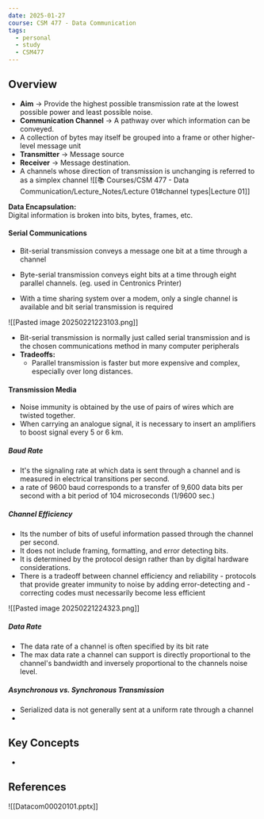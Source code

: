 ```yaml
---
date: 2025-01-27
course: CSM 477 - Data Communication
tags:
  - personal
  - study
  - CSM477
---
```


## **Overview**

- **Aim** -> Provide the highest possible transmission rate at the lowest possible power and least possible noise.
- **Communication Channel** -> A pathway over which information can be conveyed.
- A collection of bytes may itself be grouped into a frame or other higher-level message unit
- **Transmitter** -> Message source
- **Receiver** -> Message destination.
- A channels whose direction of transmission is unchanging is referred to as a simplex channel
![[📚 Courses/CSM 477 - Data Communication/Lecture_Notes/Lecture 01#channel types|Lecture 01]]

**Data Encapsulation:**  
Digital information is broken into bits, bytes, frames, etc.

#### **Serial Communications**

- Bit-serial transmission conveys a message one bit at a time through a channel
- Byte-serial transmission conveys eight bits at a time through eight parallel channels. (eg. used in Centronics Printer)

- With a time sharing system over a modem, only a single channel is available and bit serial transmission is required

![[Pasted image 20250221223103.png]]

- Bit-serial transmission is normally just called serial transmission and is the chosen communications method in many computer peripherals
- **Tradeoffs:**  
	- Parallel transmission is faster but more expensive and complex, especially over long distances.

#### **Transmission Media**

- Noise immunity is obtained by the use of pairs of wires which are twisted together.
- When carrying an analogue signal, it is necessary to insert an amplifiers to boost signal every 5 or 6 km.

##### **Baud Rate**

- It's the signaling rate at which data is sent through a channel and is measured in electrical transitions per second.
- a rate of 9600 baud corresponds to a transfer of 9,600 data bits per second with a bit period of 104 microseconds (1/9600 sec.)

##### **Channel Efficiency**

- Its the number of bits of useful information passed through the channel per second.
- It does not include framing, formatting, and error detecting bits.
- It is determined by the protocol design rather than by digital hardware considerations.
- There is a tradeoff between channel efficiency and reliability - protocols that provide greater immunity to noise by adding error-detecting and -correcting codes must necessarily become less efficient

![[Pasted image 20250221224323.png]]

##### **Data Rate**

- The data rate of a channel is often specified by its bit rate
- The max data rate a channel can support is directly proportional to the channel's bandwidth and inversely proportional to the channels noise level.

##### **Asynchronous vs. Synchronous Transmission**

- Serialized data is not generally sent at a uniform rate through a channel
- 








































## **Key Concepts**

-

## **References**
![[Datacom00020101.pptx]]
